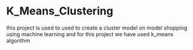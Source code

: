 # K_Means_Clustering
this project is used to used to create  a cluster model on model shopping using machine learning and for this project we have used k_means algorithm
